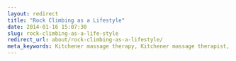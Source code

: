```yaml
---
layout: redirect
title: "Rock Climbing as a Lifestyle"
date: 2014-01-16 15:07:30
slug: rock-climbing-as-a-life-style
redirect_url: about/rock-climbing-as-a-lifestyle/
meta_keywords: Kitchener massage therapy, Kitchener massage therapist, massage therapist Kitchener , massage therapy Kitchener, Kitchener registered massage therapy, Kitchener registered massage therapist, registered massage therapist Kitchener , registered massage therapy Kitchener, Deep tissue massage, massage, sports massage, Kitchener sports massage, massage therapy, massage therapist, registered massage therapist, registered massage therapy, climbing, rock climbing, climbing injury, climbing life style
---
```

